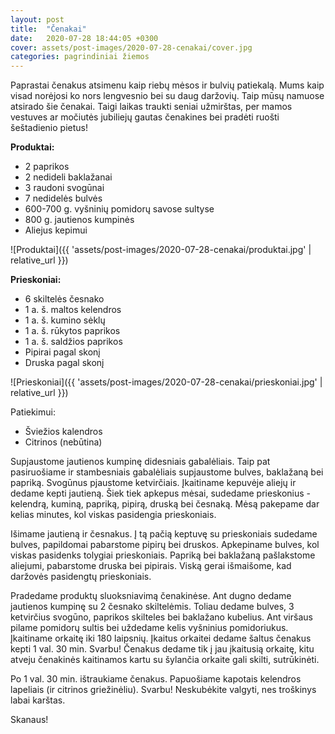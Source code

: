 ```yaml
---
layout: post
title:  "Čenakai"
date:   2020-07-28 18:44:05 +0300
cover: assets/post-images/2020-07-28-cenakai/cover.jpg
categories: pagrindiniai žiemos
---
```


Paprastai čenakus atsimenu kaip riebų mėsos ir bulvių patiekalą. Mums kaip visad norėjosi ko nors lengvesnio bei su daug daržovių. Taip mūsų namuose atsirado šie čenakai. Taigi laikas traukti seniai užmirštas, per mamos vestuves ar močiutės jubiliejų gautas čenakines bei pradėti ruošti šeštadienio pietus!

**Produktai:**
* 2 paprikos
* 2 nedideli baklažanai
* 3 raudoni svogūnai
* 7 nedidelės bulvės
* 600-700 g. vyšninių pomidorų savose sultyse
* 800 g. jautienos kumpinės
* Aliejus kepimui

![Produktai]({{ 'assets/post-images/2020-07-28-cenakai/produktai.jpg' | relative_url }})

**Prieskoniai:**
* 6 skiltelės česnako
* 1 a. š. maltos kelendros
* 1 a. š. kumino sėklų
* 1 a. š. rūkytos paprikos
* 1 a. š. saldžios paprikos
* Pipirai pagal skonį
* Druska pagal skonį

![Prieskoniai]({{ 'assets/post-images/2020-07-28-cenakai/prieskoniai.jpg' | relative_url }})

Patiekimui:

* Šviežios kalendros
* Citrinos (nebūtina)

Supjaustome jautienos kumpinę didesniais gabalėliais. Taip pat pasiruošiame ir stambesniais gabalėliais supjaustome bulves, baklažaną bei papriką. Svogūnus pjaustome ketvirčiais.
Įkaitiname kepuvėje aliejų ir dedame kepti jautieną. Šiek tiek apkepus mėsai, sudedame prieskonius - kelendrą, kuminą, papriką, pipirą, druską bei česnaką. Mėsą pakepame dar kelias minutes, kol viskas pasidengia prieskoniais.

Išimame jautieną ir česnakus. Į tą pačią keptuvę su prieskoniais sudedame bulves, papildomai pabarstome pipirų bei druskos. Apkepiname bulves, kol viskas pasidenks tolygiai prieskoniais.
Papriką bei baklažaną pašlakstome aliejumi, pabarstome druska bei pipirais. Viską gerai išmaišome, kad daržovės pasidengtų prieskoniais.

Pradedame produktų sluoksniavimą čenakinėse. Ant dugno dedame jautienos kumpinę su 2 česnako skiltelėmis. Toliau dedame bulves, 3 ketvirčius svogūno, paprikos skilteles bei baklažano kubelius. Ant viršaus pilame pomidorų sultis bei uždedame kelis vyšninius pomidoriukus.
Įkaitiname orkaitę iki 180 laipsnių. Įkaitus orkaitei dedame šaltus čenakus kepti 1 val. 30 min. Svarbu! Čenakus dedame tik į jau įkaitusią orkaitę, kitu atveju čenakinės kaitinamos kartu su šylančia orkaite gali skilti, sutrūkinėti.

Po 1 val. 30 min. ištraukiame čenakus. Papuošiame kapotais kelendros lapeliais (ir citrinos griežinėliu). Svarbu! Neskubėkite valgyti, nes troškinys labai karštas.

Skanaus!
